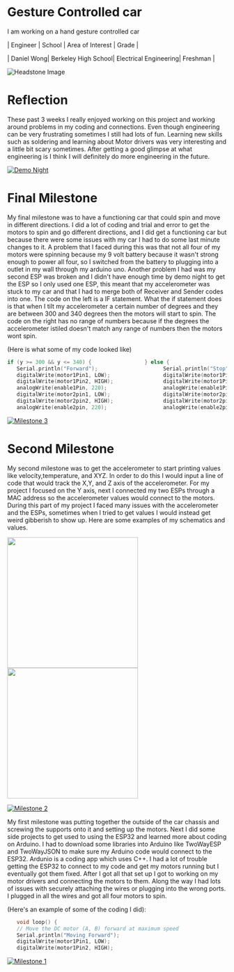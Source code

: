 ﻿# Gesture Controlled car
I am working on a hand gesture controlled car

  | Engineer   |        School       |    Area of Interest   |       Grade      |
                                                         
  | Daniel Wong| Berkeley High School| Electrical Engineering|     Freshman     | 
             
![Headstone Image](https://user-images.githubusercontent.com/87200410/126531426-57424211-d1bd-4591-8b19-f3d52ecbad05.jpg)

# Reflection
These past 3 weeks I really enjoyed working on this project and working around problems in my coding and connections. Even though engineering can be very frustrating sometimes I still had lots of fun. Learning new skills such as soldering and learning about Motor drivers was very interesting and a little bit scary sometimes. After getting a good glimpse at what engineering is I think I will definitely do more engineering in the future. 

[![Demo Night](https://res.cloudinary.com/marcomontalbano/image/upload/v1627059684/video_to_markdown/images/youtube--tBOreYkCQJI-c05b58ac6eb4c4700831b2b3070cd403.jpg)](https://www.youtube.com/watch?v=tBOreYkCQJI "Demo Night")
  
# Final Milestone
My final milestone was to have a functioning car that could spin and move in different directions. I did a lot of coding and trial and error to get the motors to spin and go different directions, and I did get a functioning car but because there were some issues with my car I had to do some last minute changes to it. A problem that I faced during this was that not all four of my motors were spinning because my 9 volt battery because it wasn't strong enough to power all four, so I switched from the battery to plugging into a outlet in my wall through my arduino uno. Another problem I had was my second ESP was broken and I didn't have enough time by demo night to get the ESP so I only used one ESP, this meant that my accelerometer was stuck to my car and that I had to merge both of Receiver and Sender codes into one. The code on the left is a IF statement. What the if statement does is that when I tilt my accelerometer a certain number of degrees and they are between 300 and 340 degrees then the motors will start to spin. The code on the right has no range of numbers because if the degrees the accelerometer istiled doesn't match any range of numbers then the motors wont spin.

(Here is what some of my code looked like)
 ```c++
 if (y >= 300 && y <= 340) {                 } else {
    Serial.println("Forward");                     Serial.println("Stop");
    digitalWrite(motor1Pin1, LOW);                 digitalWrite(motor1Pin1, LOW);
    digitalWrite(motor1Pin2, HIGH);                digitalWrite(motor1Pin2, LOW);
    analogWrite(enable1Pin, 220);                  analogWrite(enable1Pin, 220);
    digitalWrite(motor2pin1, LOW);                 digitalWrite(motor2pin1, LOW);
    digitalWrite(motor2pin2, HIGH);                digitalWrite(motor2pin2, LOW);
    analogWrite(enable2pin, 220);                  analogWrite(enable2pin, 220);
```
                                                            
[![Milestone 3](https://res.cloudinary.com/marcomontalbano/image/upload/v1627057226/video_to_markdown/images/youtube--KyiFGd59Ngk-c05b58ac6eb4c4700831b2b3070cd403.jpg)](https://www.youtube.com/watch?v=KyiFGd59Ngk "Milestone 3")

# Second Milestone

My second milestone was to get the accelerometer to start printing values like velocity,temperature, and XYZ. In order to do this I would input a line of code that would track the X,Y, and Z axis of the accelerometer. For my project I focused on the Y axis, next I connected my two ESPs through a MAC address so the accelerometer values would connect to the motors. During this part of my project I faced many issues with the accelerometer and the ESPs, sometimes when I tried to get values I would instead get weird gibberish to show up. Here are some examples of my schematics and values.
<p float="left">
  <img src="https://user-images.githubusercontent.com/87200410/126537875-4e5be1fb-e9c5-44cc-ad04-6a87a548ebb5.png" width="300" />
  <img src="https://user-images.githubusercontent.com/87200410/126529318-a3518841-7929-412a-bc69-7075557a8c79.png" width="300" /> 
</p>

[![Milestone 2](https://res.cloudinary.com/marcomontalbano/image/upload/v1626978558/video_to_markdown/images/youtube--IZBxwmPVjPQ-c05b58ac6eb4c4700831b2b3070cd403.jpg)](https://www.youtube.com/watch?v=IZBxwmPVjPQ "Milestone 2")

My first milestone was putting together the outside of the car chassis and screwing the supports onto it and setting up the motors. Next I did some side projects to get used to using the ESP32 and learned more about coding on Arduino. I had to download some libraries into Arduino like TwoWayESP and TwoWayJSON to make sure my Arduino code would connect to the ESP32. Ardunio is a coding app which uses C++. I had a lot of trouble getting the ESP32 to connect to my code and get my motors running but I eventually got them fixed. After I got all that set up I got to working on my motor drivers and connecting the motors to them. Along the way I had lots of issues with securely attaching the wires or plugging into the wrong ports. I plugged in all the wires and got all four motors to spin.

(Here's an example of some of the coding I did):

 ```c++
    void loop() {
    // Move the DC motor (A, B) forward at maximum speed
    Serial.println("Moving Forward");
    digitalWrite(motor1Pin1, LOW);
    digitalWrite(motor1Pin2, HIGH);
 ```                                                 
                                               
 [![Milestone 1](https://res.cloudinary.com/marcomontalbano/image/upload/v1626886081/video_to_markdown/images/youtube--bFIKQoxqm6g-c05b58ac6eb4c4700831b2b3070cd403.jpg)](https://youtu.be/bFIKQoxqm6g "Milestone 1") 


